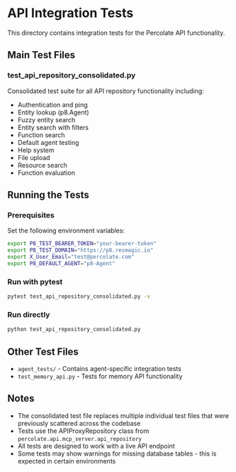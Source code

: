 # API Integration Tests

This directory contains integration tests for the Percolate API functionality.

## Main Test Files

### test_api_repository_consolidated.py
Consolidated test suite for all API repository functionality including:
- Authentication and ping
- Entity lookup (p8.Agent)
- Fuzzy entity search
- Entity search with filters
- Function search
- Default agent testing
- Help system
- File upload
- Resource search
- Function evaluation

## Running the Tests

### Prerequisites
Set the following environment variables:

```bash
export P8_TEST_BEARER_TOKEN="your-bearer-token"
export P8_TEST_DOMAIN="https://p8.resmagic.io"
export X_User_Email="test@percolate.com"
export P8_DEFAULT_AGENT="p8-Agent"
```

### Run with pytest
```bash
pytest test_api_repository_consolidated.py -v
```

### Run directly
```bash
python test_api_repository_consolidated.py
```

## Other Test Files

- `agent_tests/` - Contains agent-specific integration tests
- `test_memory_api.py` - Tests for memory API functionality

## Notes

- The consolidated test file replaces multiple individual test files that were previously scattered across the codebase
- Tests use the APIProxyRepository class from `percolate.api.mcp_server.api_repository`
- All tests are designed to work with a live API endpoint
- Some tests may show warnings for missing database tables - this is expected in certain environments